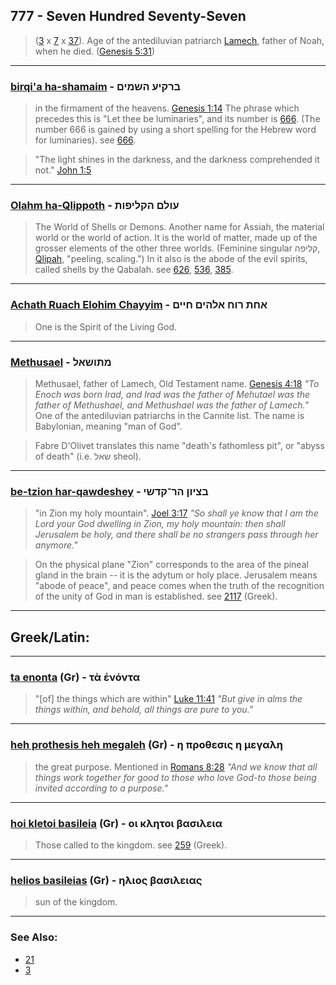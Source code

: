  ## 777 - Seven Hundred Seventy-Seven
> ([3](3) x [7](7) x [37](37)). Age of the antediluvian patriarch [Lamech](/keys/LMK), father of Noah, when he died. ([Genesis 5:31](http://biblehub.com/genesis/5-31.htm))

---

### [birqi'a ha-shamaim](/keys/BRQIO.HShMIM) - ברקיע השמים
> in the firmament of the heavens. [Genesis 1:14](http://biblehub.com/genesis/1-14.htm) The phrase which precedes this is "Let thee be luminaries", and its number is [666](666). (The number 666 is gained by using a short spelling for the Hebrew word for luminaries). see [666](666).

> "The light shines in the darkness, and the darkness comprehended it not." [John 1:5](http://biblehub.com/john/1-5.htm)

---

### [Olahm ha-Qlippoth](/keys/OVLM.HQLIPVTh) - עולם הקליפות
> The World of Shells or Demons. Another name for Assiah, the material world or the world of action. It is the world of matter, made up of the grosser elements of the other three worlds. (Feminine singular קליפה, [Qlipah](/keys/QLIPH), "peeling, scaling.") In it also is the abode of the evil spirits, called shells by the Qabalah. see [626](626), [536](536), [385](385).

---

### [Achath Ruach Elohim Chayyim](/keys/AChTh.RVCh.ALHIM.ChIIM) - אחת רוח אלהים חיים
> One is the Spirit of the Living God.

---

### [Methusael](/keys/MThVShAL) - מתושאל
> Methusael, father of Lamech, Old Testament name. [Genesis 4:18](http://biblehub.com/genesis/4-18.htm) *"To Enoch was born Irad, and Irad was the father of Mehutael was the father of Methushael, and Methushael was the father of Lamech."* One of the antediluvian patriarchs in the Cannite list. The name is Babylonian, meaning "man of God".

> Fabre D'Olivet translates this name "death's fathomless pit", or "abyss of death" (i.e. שאל sheol).

---

### [be-tzion har-qawdeshey](/keys/BTzIVN.HR-QDShI) - בציון הר־קדשי
> "in Zion my holy mountain". [Joel 3:17](http://biblehub.com/joel/3-17.htm) *"So shall ye know that I am the Lord your God dwelling in Zion, my holy mountain: then shall Jerusalem be holy, and there shall be no strangers pass through her anymore."*

> On the physical plane "Zion" corresponds to the area of the pineal gland in the brain -- it is the adytum or holy place. Jerusalem means "abode of peace", and peace comes when the truth of the recognition of the unity of God in man is established. see [2117](2117) (Greek).

---

## Greek/Latin:

---

### [ta enonta](/greek?word=ta+enonta) (Gr) - τὰ ἐνόντα
> "[of] the things which are within" [Luke 11:41](http://biblehub.com/luke/11-41.htm) *"But give in alms the things within, and behold, all things are pure to you."*

---

### [heh prothesis heh megaleh](/greek?word=h+prothesis+h+megalh) (Gr) - η προθεσις η μεγαλη
> the great purpose. Mentioned in [Romans 8:28](http://biblehub.com/romans/8-28.htm) *"And we know that all things work together for good to those who love God-to those being invited according to a purpose."*

---

### [hoi kletoi basileia](/greek?word=oi+klhtoi+basileia) (Gr) - οι κλητοι βασιλεια
> Those called to the kingdom. see [259](259) (Greek).

---

### [helios basileias](/greek?word=hlios+basileias) (Gr) - ηλιος βασιλειας
> sun of the kingdom.

---

### See Also:

- [21](21)
- [3](3)